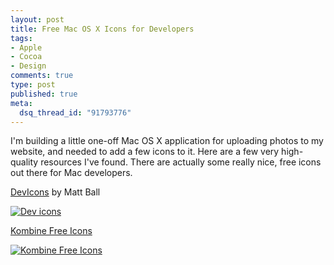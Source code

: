 ```yaml
--- 
layout: post
title: Free Mac OS X Icons for Developers
tags: 
- Apple
- Cocoa
- Design
comments: true
type: post
published: true
meta: 
  dsq_thread_id: "91793776"
---
```

<p>I'm building a little one-off Mac OS X application for uploading photos to my website, and needed to add a few icons to it. Here are a few very high-quality resources I've found. There are actually some really nice, free icons out there for Mac developers.</p>

  <p>
  <a href="http://www.mattballdesign.com/portfolio/">DevIcons</a> by Matt Ball

  <a href='http://www.brethorsting.com/uidesign/wp-content/uploads/2008/01/devicons.jpg' title='Dev icons'><img src='http://www.brethorsting.com/uidesign/wp-content/uploads/2008/01/devicons.thumbnail.jpg' alt='Dev icons' /></a>
  </p>

  <p>
  <a href="http://www.kombine.net/icons.php">Kombine Free Icons</a>

  <a href='http://brethorsting.com/blog/wp-content/uploads/2008/01/icons_free_thumb.png' title='Kombine Free Icons'><img src='http://brethorsting.com/blog/wp-content/uploads/2008/01/icons_free_thumb-150x40.png' alt='Kombine Free Icons' /></a>
  </p>
